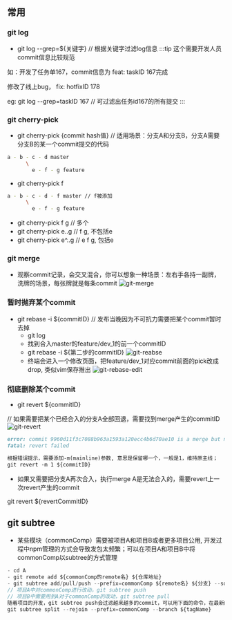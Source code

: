 ## 常用
### git log
- git log --grep=${关键字} // 根据关键字过滤log信息
:::tip
这个需要开发人员commit信息比较规范

如：开发了任务单167，commit信息为 feat: taskID 167完成

   修改了线上bug， fix: hotfixID 178

   eg: git log --grep=taskID 167 // 可过滤出任务id167的所有提交
:::

### git cherry-pick
- git cherry-pick {commit hash值} // 适用场景：分支A和分支B，分支A需要分支B的某一个commit提交的代码
```bash
a - b - c - d master
      \
        e - f - g feature
```
- git cherry-pick f
```bash
a - b - c - d - f master // f被添加
      \
        e - f - g feature
```
- git cherry-pick f g // 多个
- git cherry-pick e..g // f g, 不包括e
- git cherry-pick e^..g // e f g, 包括e


### git merge
- 观察commit记录，会交叉混合，你可以想象一种场景：左右手各持一副牌，洗牌的场景，每张牌就是每条commit
![git-merge](~@images/tools/git-merge.jpg)

### 暂时抛弃某个commit
- git rebase -i ${commitID} // 发布当晚因为不可抗力需要把某个commit暂时去掉
  - git log
  - 找到合入master的feature/dev_1的前一个commitID
  - git rebase -i ${第二步的commitID}
  ![git-reabse](~@images/tools/git-rebase.jpg)
  - 终端会进入一个修改页面，把feature/dev_1对应commit前面的pick改成drop, 类似vim保存推出
  ![git-rebase-edit](~@images/tools/git-rebase-edit.jpg)

### 彻底删除某个commit
- git revert ${commitID}

// 如果需要把某个已经合入的分支A全部回退，需要找到merge产生的commitID
![git-revert](~@images/tools/git-revert.png)
```md
error: commit 9960d11f3c7088b963a1593a120ecc4b6d70ae10 is a merge but no -m option was given.
fatal: revert failed

根据错误提示，需要添加-m(mainline)参数, 意思是保留哪一个，一般是1，维持原主线；
git revert -m 1 ${commitID} 
```
- 如果又需要把分支A再次合入，执行merge A是无法合入的，需要revert上一次revert产生的commit

git revert ${revertCommitID}

## git subtree
- 某些模块（commonComp）需要被项目A和项目B或者更多项目公用, 开发过程中npm管理的方式会导致发包太频繁；可以在项目A和项目B中将commonComp以subtree的方式管理
```javascript
- cd A
- git remote add ${commonComp的remote名} ${仓库地址}
- git subtree add/pull/push --prefix=commonComp ${remote名} ${分支} --squash
// 项目A中对commonComp进行改动，git subtree push
// 项目B中需要用到A对于commonComp的改动，git subtree pull
随着项目的开发，git subtree push会过滤越来越多的commit，可以用下面的命令，在最新的commit打一个标记（下次过滤的新起点）
git subtree split --rejoin --prefix=commonComp --branch ${tagName}
```
